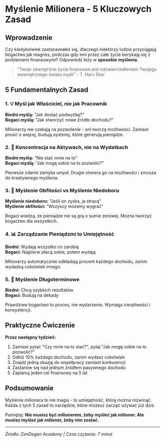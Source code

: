 # Myślenie Milionera - 5 Kluczowych Zasad

## Wprowadzenie

Czy kiedykolwiek zastanawiałeś się, dlaczego niektórzy ludzie przyciągają bogactwo jak magnes, podczas gdy inni przez całe życie borykają się z problemami finansowymi? Odpowiedź leży w **sposobie myślenia**.

> "Twoje zewnętrzne życie finansowe jest odzwierciedleniem Twojego wewnętrznego świata myśli" - T. Harv Eker

## 5 Fundamentalnych Zasad

### 1. 💡 Myśl jak Właściciel, nie jak Pracownik

**Biedni myślą:** "Jak dostać podwyżkę?"  
**Bogaci myślą:** "Jak stworzyć nowe źródło dochodu?"

Milionerzy nie czekają na pozwolenie - oni tworzą możliwości. Zamiast prosić o więcej, budują systemy, które generują pieniądze.

### 2. 🎯 Koncentracja na Aktywach, nie na Wydatkach

**Biedni myślą:** "Nie stać mnie na to"  
**Bogaci myślą:** "Jak mogę sobie na to pozwolić?"

Pierwsze zdanie zamyka umysł. Drugie otwiera go na możliwości i zmusza do kreatywnego myślenia.

### 3. 🌊 Myślenie Obfitości vs Myślenie Niedoboru

**Myślenie niedoboru:** "Jeśli on zyska, ja stracę"  
**Myślenie obfitości:** "Wszyscy możemy wygrać"

Bogaci wiedzą, że pieniądze nie są grą o sumie zerowej. Można tworzyć bogactwo dla wszystkich.

### 4. 📊 Zarządzanie Pieniędzmi to Umiejętność

**Biedni:** Wydają wszystko co zarobią  
**Bogaci:** Najpierw płacą sobie, potem wydają

Milionerzy automatycznie odkładają procent każdego dochodu, zanim wydadzą cokolwiek innego.

### 5. 🔄 Myślenie Długoterminowe

**Biedni:** Chcą szybkich rezultatów  
**Bogaci:** Budują na dekady

Prawdziwe bogactwo to proces, nie wydarzenie. Wymaga cierpliwości i konsystencji.

## Praktyczne Ćwiczenie

**Przez następny tydzień:**

1. Zamiast pytać "Czy mnie na to stać?", pytaj "Jak mogę sobie na to pozwolić?"
2. Odłóż 10% każdego dochodu, zanim wydasz cokolwiek
3. Znajdź jedną okazję do współpracy zamiast konkurencji
4. Zastanów się nad jednym źródłem pasywnego dochodu
5. Zaplanuj jeden cel finansowy na 5 lat

## Podsumowanie

Myślenie milionera to nie magia - to umiejętność, którą można rozwinąć. Każda z tych 5 zasad to narzędzie, które możesz zacząć używać już dziś.

Pamiętaj: **Nie musisz być milionerem, żeby myśleć jak milioner. Ale musisz myśleć jak milioner, żeby nim zostać.**

---

*Źródło: ZenDegen Academy | Czas czytania: 7 minut*
